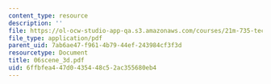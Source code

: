 ```yaml
---
content_type: resource
description: ''
file: https://ol-ocw-studio-app-qa.s3.amazonaws.com/courses/21m-735-technical-design-scenery-mechanisms-and-special-effects-spring-2004/6ffbfea447d0435448c52ac355680eb4_06scene_3d.pdf
file_type: application/pdf
parent_uid: 7ab6ae47-f961-4b79-44ef-243984cf3f3d
resourcetype: Document
title: 06scene_3d.pdf
uid: 6ffbfea4-47d0-4354-48c5-2ac355680eb4
---
```

